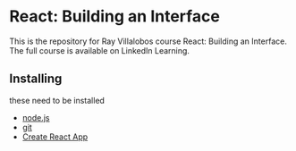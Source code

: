# React: Building an Interface

This is the repository for Ray Villalobos course React: Building an Interface. The full course is available on LinkedIn Learning.

## Installing

these need to be installed

- [node.js](http://nodejs.org/)
- [git](http://git-scm.com/)
- [Create React App](https://facebook.github.io/create-react-app/)